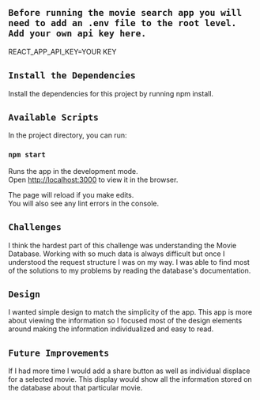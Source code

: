 ## `Before running the movie search app you will need to add an .env file to the root level. Add your own api key here.`

REACT_APP_API_KEY=YOUR KEY

## `Install the Dependencies`

Install the dependencies for this project by running npm install.

## `Available Scripts`

In the project directory, you can run:

### `npm start`

Runs the app in the development mode.<br>
Open [http://localhost:3000](http://localhost:3000) to view it in the browser.

The page will reload if you make edits.<br>
You will also see any lint errors in the console.

## `Challenges`

I think the hardest part of this challenge was understanding the Movie Database. Working with so much data is always difficult but once I understood the request structure I was on my way. I was able to find most of the solutions to my problems by reading the database's documentation.

## `Design`

I wanted simple design to match the simplicity of the app. This app is more about viewing the information so I focused most of the design elements around making the information individualized and easy to read.

## `Future Improvements`

If I had more time I would add a share button as well as individual displace for a selected movie. This display would show all the information stored on the database about that particular movie.
